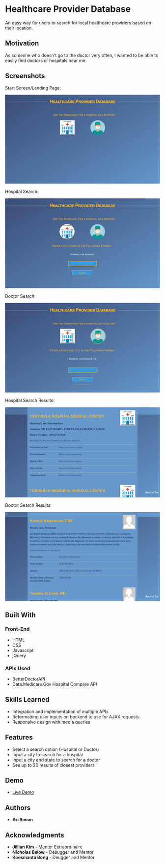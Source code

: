 # Healthcare Provider Database
An easy way for users to search for local healthcare providers based on their location.

## Motivation

As someone who doesn't go to the doctor very often, I wanted to be able to easily find doctors or hospitals near me. 

## Screenshots
Start Screen/Landing Page:

![Start Screen](https://github.com/arisimon/API-Capstone/blob/master/Start%20screen.PNG)

Hospital Search:

![Hospital Search](https://github.com/arisimon/API-Capstone/blob/master/Hospital%20Search.PNG)

Doctor Search:

![Doctor Search](https://github.com/arisimon/API-Capstone/blob/master/Doctor%20Search.PNG)

Hospital Search Results:

![Hospital Search Results](https://github.com/arisimon/API-Capstone/blob/master/Hospital%20Results.PNG)

Doctor Search Results:

![Doctor Search Results](https://github.com/arisimon/API-Capstone/blob/master/Doctor%20Results.PNG)


## Built With

### Front-End
* HTML
* CSS
* Javascript
* jQuery

### APIs Used
* BetterDoctorAPI
* Data.Medicare.Gov Hospital Compare API

## Skills Learned
* Integration and implementation of multiple APIs
* Reformatting user inputs on backend to use for AJAX requests
* Responsive design with media queries

## Features

* Select a search option (Hospital or Doctor)
* Input a city to search for a hospital
* Input a city and state to search for a doctor
* See up to 20 results of closest providers

## Demo

- [Live Demo](https://arisimon.github.io/API-Capstone/)

## Authors

* **Ari Simon** 

## Acknowledgments

* **Jillian Kim** - Mentor Extraordinaire
* **Nicholas Below** - Debugger and Mentor
* **Koesmanto Bong** - Deugger and Mentor
